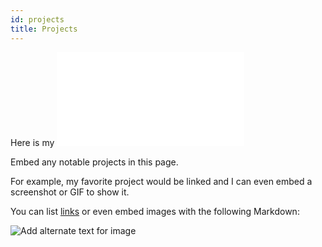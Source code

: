 ```yaml
---
id: projects
title: Projects
---
```


Here is my ![resume!](./assests/myresume.pdf)

<a href="./assets/myresume.pdf" alt=""></a>

Embed any notable projects in this page.

For example, my favorite project would be linked and I can even embed
a screenshot or GIF to show it.

You can list [links](https://www.hashicorp.com/resources/test-driven-development-tdd-for-infrastructure)
or even embed images with the following Markdown:

![Add alternate text for image](./assets/rosemary.png)
